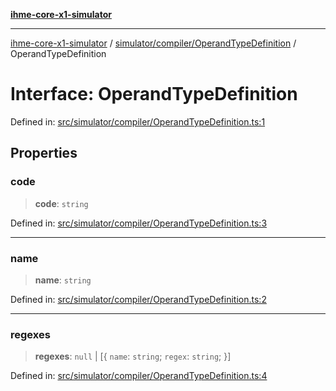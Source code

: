[**ihme-core-x1-simulator**](../../../../README.md)

***

[ihme-core-x1-simulator](../../../../modules.md) / [simulator/compiler/OperandTypeDefinition](../README.md) / OperandTypeDefinition

# Interface: OperandTypeDefinition

Defined in: [src/simulator/compiler/OperandTypeDefinition.ts:1](https://github.com/ProgrammIt/CPU-Simulator/blob/7552359f9aa6207ad192c9a5fcb9c9063dd40c2c/src/simulator/compiler/OperandTypeDefinition.ts#L1)

## Properties

### code

> **code**: `string`

Defined in: [src/simulator/compiler/OperandTypeDefinition.ts:3](https://github.com/ProgrammIt/CPU-Simulator/blob/7552359f9aa6207ad192c9a5fcb9c9063dd40c2c/src/simulator/compiler/OperandTypeDefinition.ts#L3)

***

### name

> **name**: `string`

Defined in: [src/simulator/compiler/OperandTypeDefinition.ts:2](https://github.com/ProgrammIt/CPU-Simulator/blob/7552359f9aa6207ad192c9a5fcb9c9063dd40c2c/src/simulator/compiler/OperandTypeDefinition.ts#L2)

***

### regexes

> **regexes**: `null` \| \[\{ `name`: `string`; `regex`: `string`; \}\]

Defined in: [src/simulator/compiler/OperandTypeDefinition.ts:4](https://github.com/ProgrammIt/CPU-Simulator/blob/7552359f9aa6207ad192c9a5fcb9c9063dd40c2c/src/simulator/compiler/OperandTypeDefinition.ts#L4)
